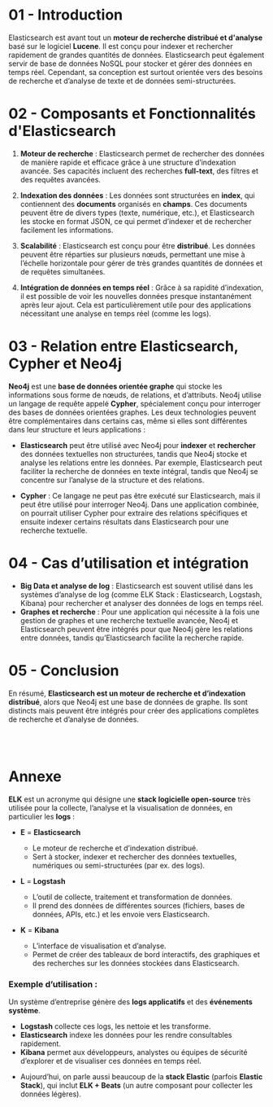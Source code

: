 # 01 - Introduction

Elasticsearch est avant tout un **moteur de recherche distribué et d'analyse** basé sur le logiciel **Lucene**. Il est conçu pour indexer et rechercher rapidement de grandes quantités de données. Elasticsearch peut également servir de base de données NoSQL pour stocker et gérer des données en temps réel. Cependant, sa conception est surtout orientée vers des besoins de recherche et d’analyse de texte et de données semi-structurées.

# 02 - Composants et Fonctionnalités d'Elasticsearch

1. **Moteur de recherche** : Elasticsearch permet de rechercher des données de manière rapide et efficace grâce à une structure d’indexation avancée. Ses capacités incluent des recherches **full-text**, des filtres et des requêtes avancées.

2. **Indexation des données** : Les données sont structurées en **index**, qui contiennent des **documents** organisés en **champs**. Ces documents peuvent être de divers types (texte, numérique, etc.), et Elasticsearch les stocke en format JSON, ce qui permet d’indexer et de rechercher facilement les informations.

3. **Scalabilité** : Elasticsearch est conçu pour être **distribué**. Les données peuvent être réparties sur plusieurs nœuds, permettant une mise à l’échelle horizontale pour gérer de très grandes quantités de données et de requêtes simultanées.

4. **Intégration de données en temps réel** : Grâce à sa rapidité d’indexation, il est possible de voir les nouvelles données presque instantanément après leur ajout. Cela est particulièrement utile pour des applications nécessitant une analyse en temps réel (comme les logs).

# 03 - Relation entre Elasticsearch, Cypher et Neo4j

**Neo4j** est une **base de données orientée graphe** qui stocke les informations sous forme de nœuds, de relations, et d’attributs. Neo4j utilise un langage de requête appelé **Cypher**, spécialement conçu pour interroger des bases de données orientées graphes. Les deux technologies peuvent être complémentaires dans certains cas, même si elles sont différentes dans leur structure et leurs applications :

- **Elasticsearch** peut être utilisé avec Neo4j pour **indexer** et **rechercher** des données textuelles non structurées, tandis que Neo4j stocke et analyse les relations entre les données. Par exemple, Elasticsearch peut faciliter la recherche de données en texte intégral, tandis que Neo4j se concentre sur l’analyse de la structure et des relations.

- **Cypher** : Ce langage ne peut pas être exécuté sur Elasticsearch, mais il peut être utilisé pour interroger Neo4j. Dans une application combinée, on pourrait utiliser Cypher pour extraire des relations spécifiques et ensuite indexer certains résultats dans Elasticsearch pour une recherche textuelle.

# 04 - Cas d’utilisation et intégration

- **Big Data et analyse de log** : Elasticsearch est souvent utilisé dans les systèmes d’analyse de log (comme ELK Stack : Elasticsearch, Logstash, Kibana) pour rechercher et analyser des données de logs en temps réel.
- **Graphes et recherche** : Pour une application qui nécessite à la fois une gestion de graphes et une recherche textuelle avancée, Neo4j et Elasticsearch peuvent être intégrés pour que Neo4j gère les relations entre données, tandis qu’Elasticsearch facilite la recherche rapide.

# 05 - Conclusion

En résumé, **Elasticsearch est un moteur de recherche et d’indexation distribué**, alors que Neo4j est une base de données de graphe. Ils sont distincts mais peuvent être intégrés pour créer des applications complètes de recherche et d’analyse de données.




<br/>
<br/>

# Annexe

**ELK** est un acronyme qui désigne une **stack logicielle open-source** très utilisée pour la collecte, l’analyse et la visualisation de données, en particulier les **logs** :

* **E** = **Elasticsearch**

  * Le moteur de recherche et d’indexation distribué.
  * Sert à stocker, indexer et rechercher des données textuelles, numériques ou semi-structurées (par ex. des logs).

* **L** = **Logstash**

  * L’outil de collecte, traitement et transformation de données.
  * Il prend des données de différentes sources (fichiers, bases de données, APIs, etc.) et les envoie vers Elasticsearch.

* **K** = **Kibana**

  * L’interface de visualisation et d’analyse.
  * Permet de créer des tableaux de bord interactifs, des graphiques et des recherches sur les données stockées dans Elasticsearch.

### Exemple d’utilisation :
Un système d’entreprise génère des **logs applicatifs** et des **événements système**.

* **Logstash** collecte ces logs, les nettoie et les transforme.
* **Elasticsearch** indexe les données pour les rendre consultables rapidement.
* **Kibana** permet aux développeurs, analystes ou équipes de sécurité d’explorer et de visualiser ces données en temps réel.

- Aujourd’hui, on parle aussi beaucoup de la **stack Elastic** (parfois **Elastic Stack**), qui inclut **ELK + Beats** (un autre composant pour collecter les données légères).

